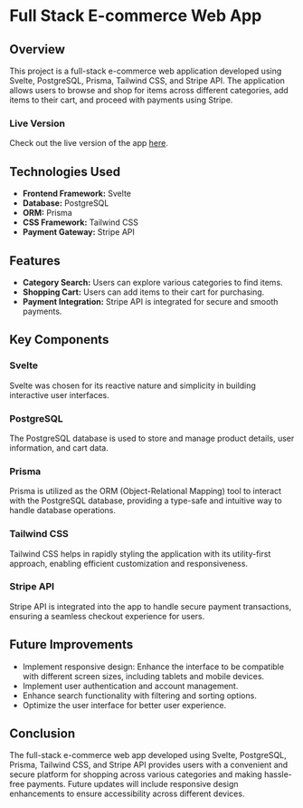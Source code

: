 # Full Stack E-commerce Web App

## Overview
This project is a full-stack e-commerce web application developed using Svelte, PostgreSQL, Prisma, Tailwind CSS, and Stripe API. The application allows users to browse and shop for items across different categories, add items to their cart, and proceed with payments using Stripe.

### Live Version
Check out the live version of the app [here](https://full-stack-ecommerce-website-lemon.vercel.app/).

## Technologies Used
- **Frontend Framework:** Svelte
- **Database:** PostgreSQL
- **ORM:** Prisma
- **CSS Framework:** Tailwind CSS
- **Payment Gateway:** Stripe API

## Features
- **Category Search:** Users can explore various categories to find items.
- **Shopping Cart:** Users can add items to their cart for purchasing.
- **Payment Integration:** Stripe API is integrated for secure and smooth payments.

## Key Components
### Svelte
Svelte was chosen for its reactive nature and simplicity in building interactive user interfaces.

### PostgreSQL
The PostgreSQL database is used to store and manage product details, user information, and cart data.

### Prisma
Prisma is utilized as the ORM (Object-Relational Mapping) tool to interact with the PostgreSQL database, providing a type-safe and intuitive way to handle database operations.

### Tailwind CSS
Tailwind CSS helps in rapidly styling the application with its utility-first approach, enabling efficient customization and responsiveness.

### Stripe API
Stripe API is integrated into the app to handle secure payment transactions, ensuring a seamless checkout experience for users.

## Future Improvements
- Implement responsive design: Enhance the interface to be compatible with different screen sizes, including tablets and mobile devices.
- Implement user authentication and account management.
- Enhance search functionality with filtering and sorting options.
- Optimize the user interface for better user experience.

## Conclusion
The full-stack e-commerce web app developed using Svelte, PostgreSQL, Prisma, Tailwind CSS, and Stripe API provides users with a convenient and secure platform for shopping across various categories and making hassle-free payments. Future updates will include responsive design enhancements to ensure accessibility across different devices.
